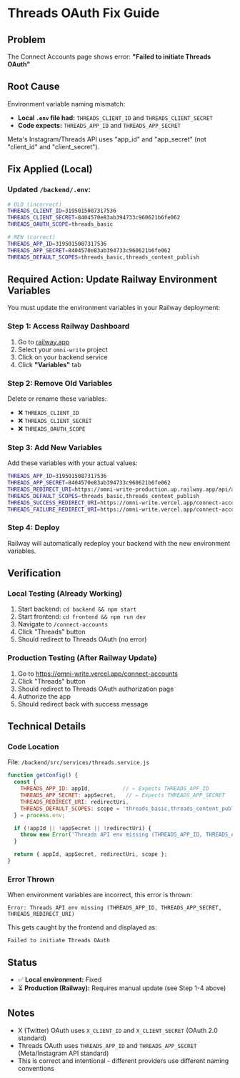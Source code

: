 # Threads OAuth Fix Guide

## Problem
The Connect Accounts page shows error: **"Failed to initiate Threads OAuth"**

## Root Cause
Environment variable naming mismatch:
- **Local `.env` file had:** `THREADS_CLIENT_ID` and `THREADS_CLIENT_SECRET`
- **Code expects:** `THREADS_APP_ID` and `THREADS_APP_SECRET`

Meta's Instagram/Threads API uses "app_id" and "app_secret" (not "client_id" and "client_secret").

## Fix Applied (Local)

### Updated `/backend/.env`:
```bash
# OLD (incorrect)
THREADS_CLIENT_ID=3195015087317536
THREADS_CLIENT_SECRET=8404570e83ab394733c960621b6fe062
THREADS_OAUTH_SCOPE=threads_basic

# NEW (correct)
THREADS_APP_ID=3195015087317536
THREADS_APP_SECRET=8404570e83ab394733c960621b6fe062
THREADS_DEFAULT_SCOPES=threads_basic,threads_content_publish
```

## Required Action: Update Railway Environment Variables

You must update the environment variables in your Railway deployment:

### Step 1: Access Railway Dashboard
1. Go to [railway.app](https://railway.app)
2. Select your `omni-write` project
3. Click on your backend service
4. Click **"Variables"** tab

### Step 2: Remove Old Variables
Delete or rename these variables:
- ❌ `THREADS_CLIENT_ID`
- ❌ `THREADS_CLIENT_SECRET`
- ❌ `THREADS_OAUTH_SCOPE`

### Step 3: Add New Variables
Add these variables with your actual values:

```bash
THREADS_APP_ID=3195015087317536
THREADS_APP_SECRET=8404570e83ab394733c960621b6fe062
THREADS_REDIRECT_URI=https://omni-write-production.up.railway.app/api/auth/threads/callback
THREADS_DEFAULT_SCOPES=threads_basic,threads_content_publish
THREADS_SUCCESS_REDIRECT_URI=https://omni-write.vercel.app/connect-accounts
THREADS_FAILURE_REDIRECT_URI=https://omni-write.vercel.app/connect-accounts
```

### Step 4: Deploy
Railway will automatically redeploy your backend with the new environment variables.

## Verification

### Local Testing (Already Working)
1. Start backend: `cd backend && npm start`
2. Start frontend: `cd frontend && npm run dev`
3. Navigate to `/connect-accounts`
4. Click "Threads" button
5. Should redirect to Threads OAuth (no error)

### Production Testing (After Railway Update)
1. Go to https://omni-write.vercel.app/connect-accounts
2. Click "Threads" button
3. Should redirect to Threads OAuth authorization page
4. Authorize the app
5. Should redirect back with success message

## Technical Details

### Code Location
File: `/backend/src/services/threads.service.js`

```javascript
function getConfig() {
  const {
    THREADS_APP_ID: appId,          // ← Expects THREADS_APP_ID
    THREADS_APP_SECRET: appSecret,   // ← Expects THREADS_APP_SECRET
    THREADS_REDIRECT_URI: redirectUri,
    THREADS_DEFAULT_SCOPES: scope = 'threads_basic,threads_content_publish',
  } = process.env;

  if (!appId || !appSecret || !redirectUri) {
    throw new Error('Threads API env missing (THREADS_APP_ID, THREADS_APP_SECRET, THREADS_REDIRECT_URI)');
  }

  return { appId, appSecret, redirectUri, scope };
}
```

### Error Thrown
When environment variables are incorrect, this error is thrown:
```
Error: Threads API env missing (THREADS_APP_ID, THREADS_APP_SECRET, THREADS_REDIRECT_URI)
```

This gets caught by the frontend and displayed as:
```
Failed to initiate Threads OAuth
```

## Status
- ✅ **Local environment:** Fixed
- ⏳ **Production (Railway):** Requires manual update (see Step 1-4 above)

## Notes
- X (Twitter) OAuth uses `X_CLIENT_ID` and `X_CLIENT_SECRET` (OAuth 2.0 standard)
- Threads OAuth uses `THREADS_APP_ID` and `THREADS_APP_SECRET` (Meta/Instagram API standard)
- This is correct and intentional - different providers use different naming conventions
